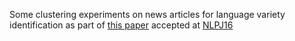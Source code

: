 Some clustering experiments on news articles for language variety identification
as part of [this paper](https://www.academia.edu/28481736/A_Computational_Approach_to_the_Study_of_Portuguese_Newspapers_Published_in_Macau) accepted at [NLPJ16](http://nlpj2016.fbk.eu/)

